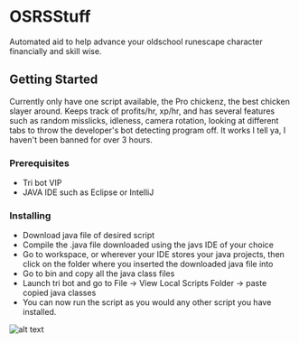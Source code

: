# OSRSStuff
Automated aid to help advance your oldschool runescape character financially and skill wise.

## Getting Started
Currently only have one script available, the Pro chickenz, the best chicken slayer around. Keeps track of profits/hr, xp/hr, and has several features such as random misslicks, idleness, camera rotation, looking at different tabs to throw the developer's bot detecting program off. It works I tell ya, I haven't been banned for over 3 hours.

### Prerequisites

* Tri bot VIP
* JAVA IDE such as Eclipse or IntelliJ

### Installing

* Download java file of desired script
* Compile the .java file downloaded using the javs IDE of your choice
* Go to workspace, or wherever your IDE stores your java projects, then click on the folder where you inserted the downloaded java file into
* Go to bin and copy all the java class files
* Launch tri bot and go to File -> View Local Scripts Folder -> paste copied java classes
* You can now run the script as you would any other script you have installed.

![alt text](https://i.imgur.com/fYLEKes.png)
